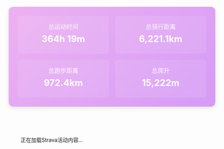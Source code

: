 
<style>
  /* 运动统计模块样式 */
  .activity-stats-wrapper {
    width: 100%;
    max-width: 1648px;
    margin: 0 auto 32px auto;
    padding: 24px;
    background: linear-gradient(135deg, #edb1f1, #d59bf6);
    border-radius: 12px;
    box-shadow: 0 4px 12px rgba(0, 0, 0, 0.1);
  }
  
  .activity-stats {
    display: flex;
    flex-direction: row;
    justify-content: space-between;
    align-items: center;
    flex-wrap: wrap;
    gap: 16px;
  }
  
  .stat-item {
    text-align: center;
    flex: 1;
    min-width: 150px;
    padding: 16px;
    background: rgba(255, 255, 255, 0.1);
    border-radius: 8px;
    backdrop-filter: blur(10px);
  }
  
  .stat-value {
    font-size: 1.5rem;
    font-weight: bold;
    color: white;
    margin: 8px 0;
    line-height: 1.2;
  }
  
  .stat-label {
    font-size: 1rem;
    color: rgba(255, 255, 255, 0.9);
    font-weight: 500;
  }
  
  /* Strava活动容器样式 */
  .strava-activities-wrapper {
    display: flex;
    flex-direction: row;
    flex-wrap: wrap;
    gap: 24px;
    width: 100%;
    max-width: 824px; /* 1个800px容器 + 间距 */
    margin: 0 auto;
  }
  
  /* 单个Strava活动样式 - 使用强制规则 */
  .strava-embed-container {
    position: relative;
    overflow: hidden !important; /* 强制隐藏容器的滚动条 */
    height: 855px !important; /* 固定高度 */
    width: 100% !important; /* 一行一个 */
    max-width: 800px !important;
    pointer-events: none; /* 禁用鼠标事件，防止通过鼠标滚动 */
    border-radius: 8px;
    box-shadow: 0 4px 12px rgba(0, 0, 0, 0.05);
  }
  
  /* 针对iframe的样式覆盖 - 使用最高优先级 */
  .strava-embed-container iframe {
    width: 100% !important;
    height: 860px !important; /* 固定高度，与容器一致 */
    border: none !important;
    border-radius: 8px !important;
    overflow: hidden !important; /* 强制禁用iframe自身的滚动条 */
    pointer-events: none !important; /* 禁用iframe内的鼠标事件 */
  }
  
  /* 超级强制规则 - 覆盖所有可能的子元素 */
  .strava-embed-container *,
  .strava-embed-container *::before,
  .strava-embed-container *::after {
    overflow: hidden !important;
    max-height: 100% !important;
    max-width: 100% !important;
    pointer-events: none !important;
  }
  
  /* 防止键盘滚动 */
  .strava-embed-container {
    -ms-overflow-style: none;
    scrollbar-width: none;
  }
  .strava-embed-container::-webkit-scrollbar {
    display: none;
  }
</style>

<!-- 运动统计模块 -->
<div class="activity-stats-wrapper">
  <div class="activity-stats">
    <div class="stat-item">
      <div class="stat-label">总运动时间</div>
      <div class="stat-value" id="total-time">364h 19m</div>
    </div>
    <div class="stat-item">
      <div class="stat-label">总骑行距离</div>
      <div class="stat-value" id="total-cycling">6,221.1km</div>
    </div>
    <div class="stat-item">
      <div class="stat-label">总跑步距离</div>
      <div class="stat-value" id="total-running">972.4km</div>
    </div>
    <div class="stat-item">
      <div class="stat-label">总爬升</div>
      <div class="stat-value" id="total-elevation">15,222m</div>
    </div>
  </div>
</div>

<!-- Strava活动嵌入内容区域 - 动态加载 -->
<div class="strava-activities-wrapper">
  <div id="strava-activities-container">
    <div style="text-align: center; padding: 2rem;">
      <p>正在加载Strava活动内容...</p>
    </div>
  </div>
</div>

<!-- 动态加载Strava活动内容和处理脚本 -->
<script>
  if (!window.location.href.includes('?refreshed=true')) {
      // 添加刷新标记并重新加载页面
      window.location.href = window.location.href + '?refreshed=true';
    } else {
  document.addEventListener('DOMContentLoaded', function() {
    // 1. 首先加载Strava嵌入脚本
    function loadStravaEmbedScript() {
      return new Promise((resolve, reject) => {
        const script = document.createElement('script');
        script.src = 'https://strava-embeds.com/embed.js';
        script.onload = function() {
          console.log('Strava embed script loaded successfully');
          resolve();
        };
        script.onerror = function() {
          console.error('Failed to load Strava embed script');
          reject(new Error('Failed to load Strava embed script'));
        };
        document.body.appendChild(script);
      });
    }
    
    // 2. 加载外部HTML文件内容
    function loadExternalHtml(url) {
      return fetch(url)
        .then(response => {
          if (!response.ok) {
            throw new Error(`HTTP error! status: ${response.status}`);
          }
          return response.text();
        })
        .catch(error => {
          console.error('Failed to load external HTML:', error);
          return `<div style="text-align: center; padding: 2rem; color: red;"><p>加载Strava活动失败: ${error.message}</p></div>`;
        });
    }
    
    // 3. 应用滚动阻止逻辑
    function applyScrollPrevention() {
      const allContainers = document.querySelectorAll('.strava-embed-container');
      
      allContainers.forEach(function(container) {
        const iframe = container.querySelector('iframe');
        if (iframe && iframe.contentWindow) {
          try {
            // 尝试在iframe内容中阻止滚动
            iframe.contentWindow.document.body.style.overflow = 'hidden';
            iframe.contentWindow.document.body.style.maxHeight = '100%';
            iframe.contentWindow.document.body.style.maxWidth = '100%';
            
            // 添加滚动事件监听器并阻止其默认行为
            iframe.contentWindow.addEventListener('scroll', function(e) {
              e.preventDefault();
              return false;
            }, { passive: false });
            
            // 阻止鼠标滚轮事件
            iframe.contentWindow.addEventListener('wheel', function(e) {
              e.preventDefault();
              return false;
            }, { passive: false });
            
            // 阻止键盘滚动
            iframe.contentWindow.addEventListener('keydown', function(e) {
              // 阻止方向键、Page Up/Down、空格等滚动键
              const scrollKeys = [32, 33, 34, 38, 40];
              if (scrollKeys.includes(e.keyCode)) {
                e.preventDefault();
                return false;
              }
            });
          } catch (error) {
            // 跨域限制是预期的，这里只是记录日志
            console.log('无法访问iframe内容（跨域限制）:', error);
          }
        }
      });
    }
    
    // 4. 主流程：先加载嵌入脚本，再加载HTML内容
    loadStravaEmbedScript()
      .then(() => {
        console.log('开始加载外部HTML文件...');
        // 加载外部HTML文件
        return loadExternalHtml('/strava/strava_activity_embeds.html');
      })
      .then(htmlContent => {
        console.log('外部HTML文件加载成功，内容长度:', htmlContent.length);
        // 插入加载的内容
        const container = document.getElementById('strava-activities-container');
        if (container) {
          container.innerHTML = htmlContent;
          
          // 重新触发Strava嵌入脚本的处理 - 使用多种可能的方法
          if (window.processEmbedPlaceholders) {
            console.log('使用processEmbedPlaceholders函数处理嵌入内容');
            window.processEmbedPlaceholders();
          } else if (window.stravaEmbed && typeof window.stravaEmbed.process === 'function') {
            console.log('使用stravaEmbed.process函数处理嵌入内容');
            window.stravaEmbed.process();
          } else {
            console.log('尝试通过重新创建脚本标签来触发处理');
            // 尝试重新加载一次脚本以触发处理
            const script = document.createElement('script');
            script.src = 'https://strava-embeds.com/embed.js';
            script.async = true;
            document.body.appendChild(script);
          }
          
          // 等待iframe加载完成后应用滚动阻止
          setTimeout(() => {
            applyScrollPrevention();
          }, 3000); // 增加等待时间到3秒
        }
      })
      .catch(error => {
        console.error('Error in main process:', error);
        const container = document.getElementById('strava-activities-container');
        if (container) {
          container.innerHTML = `<div style="text-align: center; padding: 2rem; color: red;"><p>处理Strava活动时出错: ${error.message}</p><p>请检查控制台获取更多信息</p></div>`;
        }
      });
  });

  // 自动刷新功能 - 仅在首次访问时刷新页面
  (function() {
    const pageVisitedKey = 'me_page_visited';
    
    // 检查是否是首次访问
    if (!localStorage.getItem(pageVisitedKey)) {
      // 设置访问标记
      localStorage.setItem(pageVisitedKey, 'true');
      
      
    }
  })();}
</script>